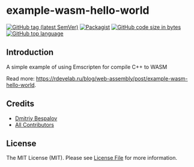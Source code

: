 # example-wasm-hello-world

[![GitHub tag (latest SemVer)][ico-github-tag-version]][link-github-tag-version]
[![Packagist][ico-license]][link-license]
[![GitHub code size in bytes][ico-github-size]][link-github]
[![GitHub top language][ico-github-top-language]][link-github]

## Introduction

A simple example of using Emscripten for compile C++ to WASM

Read more: https://rdevelab.ru/blog/web-assembly/post/example-wasm-hello-world.

## Credits

- [Dmitriy Bespalov][link-author]
- [All Contributors][link-contributors]

## License

The MIT License (MIT). Please see [License File][link-license] for more information.


[link-author]: https://github.com/superrosko
[link-contributors]: https://github.com/superrosko/example-wasm-hello-world/contributors
[link-github]: https://github.com/superrosko/example-wasm-hello-world
[link-github-tag-version]: https://github.com/superrosko/example-wasm-hello-world
[link-license]: LICENSE

[ico-github-size]: https://img.shields.io/github/languages/code-size/superrosko/example-wasm-hello-world.svg?style=flat
[ico-github-top-language]: https://img.shields.io/github/languages/top/superrosko/example-wasm-hello-world.svg?style=flat
[ico-github-tag-version]: https://img.shields.io/github/v/tag/superrosko/example-wasm-hello-world.svg?style=flat
[ico-license]: https://img.shields.io/github/license/superrosko/example-wasm-hello-world.svg?style=flat&1